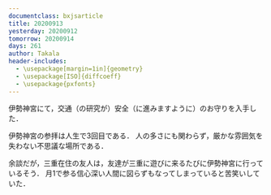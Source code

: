 ```yaml
---
documentclass: bxjsarticle
title: 20200913
yesterday: 20200912
tomorrow: 20200914
days: 261
author: Takala
header-includes:
  - \usepackage[margin=1in]{geometry}
  - \usepackage[ISO]{diffcoeff}
  - \usepackage{pxfonts}
---
```



伊勢神宮にて，交通（の研究が）安全（に進みますように）のお守りを入手した．


伊勢神宮の参拝は人生で3回目である．
人の多さにも関わらず，厳かな雰囲気を失わない不思議な場所である．



余談だが，三重在住の友人は，友達が三重に遊びに来るたびに伊勢神宮に行っているそう．
月1で参る信心深い人間に図らずもなってしまっていると苦笑いしていた．